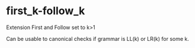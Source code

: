 # first_k-follow_k
Extension First and Follow set to k>1

Can be usable to canonical checks if grammar is LL(k) or LR(k) for some k.
